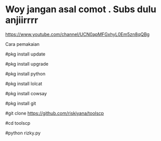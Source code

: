 # Woy jangan asal comot . Subs dulu anjiirrrr

https://www.youtube.com/channel/UCN0apMFGxhyL0Em5zn8qQBg


Cara pemakaian

#pkg install update

#pkg install upgrade

#pkg install python

#pkg install lolcat

#pkg install cowsay

#pkg install git

#git clone https://github.com/riskiyana/toolscp

#cd toolscp

#python rizky.py
